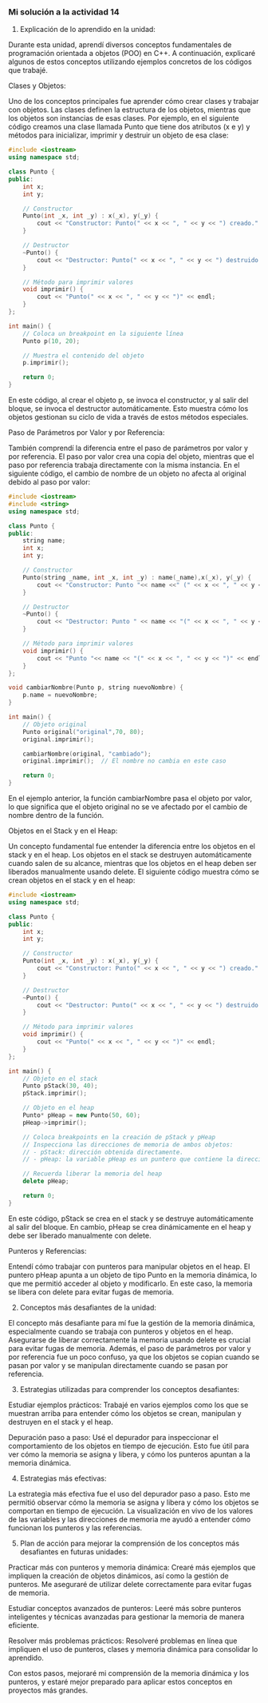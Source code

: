### Mi solución a la actividad 14

1. Explicación de lo aprendido en la unidad:

Durante esta unidad, aprendí diversos conceptos fundamentales de programación orientada a objetos (POO) en C++. A continuación, explicaré algunos de estos conceptos utilizando ejemplos concretos de los códigos que trabajé.

Clases y Objetos:

Uno de los conceptos principales fue aprender cómo crear clases y trabajar con objetos. Las clases definen la estructura de los objetos, mientras que los objetos son instancias de esas clases. Por ejemplo, en el siguiente código creamos una clase llamada Punto que tiene dos atributos (x e y) y métodos para inicializar, imprimir y destruir un objeto de esa clase:

``` c++
#include <iostream>
using namespace std;

class Punto {
public:
    int x;
    int y;

    // Constructor
    Punto(int _x, int _y) : x(_x), y(_y) {
        cout << "Constructor: Punto(" << x << ", " << y << ") creado." << endl;
    }

    // Destructor
    ~Punto() {
        cout << "Destructor: Punto(" << x << ", " << y << ") destruido." << endl;
    }

    // Método para imprimir valores
    void imprimir() {
        cout << "Punto(" << x << ", " << y << ")" << endl;
    }
};

int main() {
    // Coloca un breakpoint en la siguiente línea
    Punto p(10, 20);

    // Muestra el contenido del objeto
    p.imprimir();

    return 0;
}
```
En este código, al crear el objeto p, se invoca el constructor, y al salir del bloque, se invoca el destructor automáticamente. Esto muestra cómo los objetos gestionan su ciclo de vida a través de estos métodos especiales.

Paso de Parámetros por Valor y por Referencia:

También comprendí la diferencia entre el paso de parámetros por valor y por referencia. El paso por valor crea una copia del objeto, mientras que el paso por referencia trabaja directamente con la misma instancia. En el siguiente código, el cambio de nombre de un objeto no afecta al original debido al paso por valor:

``` c++
#include <iostream>
#include <string>
using namespace std;

class Punto {
public:
    string name;
    int x;
    int y;

    // Constructor
    Punto(string _name, int _x, int _y) : name(_name),x(_x), y(_y) {
        cout << "Constructor: Punto "<< name <<" (" << x << ", " << y << ") creado." << endl;
    }

    // Destructor
    ~Punto() {
        cout << "Destructor: Punto " << name << "(" << x << ", " << y << ") destruido." << endl;
    }

    // Método para imprimir valores
    void imprimir() {
        cout << "Punto "<< name << "(" << x << ", " << y << ")" << endl;
    }
};

void cambiarNombre(Punto p, string nuevoNombre) {
    p.name = nuevoNombre;
}

int main() {
    // Objeto original
    Punto original("original",70, 80);
    original.imprimir();

    cambiarNombre(original, "cambiado");
    original.imprimir();  // El nombre no cambia en este caso

    return 0;
}
```
En el ejemplo anterior, la función cambiarNombre pasa el objeto por valor, lo que significa que el objeto original no se ve afectado por el cambio de nombre dentro de la función.

Objetos en el Stack y en el Heap:

Un concepto fundamental fue entender la diferencia entre los objetos en el stack y en el heap. Los objetos en el stack se destruyen automáticamente cuando salen de su alcance, mientras que los objetos en el heap deben ser liberados manualmente usando delete. El siguiente código muestra cómo se crean objetos en el stack y en el heap:

``` c++
#include <iostream>
using namespace std;

class Punto {
public:
    int x;
    int y;

    // Constructor
    Punto(int _x, int _y) : x(_x), y(_y) {
        cout << "Constructor: Punto(" << x << ", " << y << ") creado." << endl;
    }

    // Destructor
    ~Punto() {
        cout << "Destructor: Punto(" << x << ", " << y << ") destruido." << endl;
    }

    // Método para imprimir valores
    void imprimir() {
        cout << "Punto(" << x << ", " << y << ")" << endl;
    }
};

int main() {
    // Objeto en el stack
    Punto pStack(30, 40);
    pStack.imprimir();

    // Objeto en el heap
    Punto* pHeap = new Punto(50, 60);
    pHeap->imprimir();

    // Coloca breakpoints en la creación de pStack y pHeap
    // Inspecciona las direcciones de memoria de ambos objetos:
    // - pStack: dirección obtenida directamente.
    // - pHeap: la variable pHeap es un puntero que contiene la dirección del objeto en el heap.

    // Recuerda liberar la memoria del heap
    delete pHeap;

    return 0;
}
```
En este código, pStack se crea en el stack y se destruye automáticamente al salir del bloque. En cambio, pHeap se crea dinámicamente en el heap y debe ser liberado manualmente con delete.

Punteros y Referencias:

Entendí cómo trabajar con punteros para manipular objetos en el heap. El puntero pHeap apunta a un objeto de tipo Punto en la memoria dinámica, lo que me permitió acceder al objeto y modificarlo. En este caso, la memoria se libera con delete para evitar fugas de memoria.

2. Conceptos más desafiantes de la unidad:

El concepto más desafiante para mí fue la gestión de la memoria dinámica, especialmente cuando se trabaja con punteros y objetos en el heap. Asegurarse de liberar correctamente la memoria usando delete es crucial para evitar fugas de memoria. Además, el paso de parámetros por valor y por referencia fue un poco confuso, ya que los objetos se copian cuando se pasan por valor y se manipulan directamente cuando se pasan por referencia.

3. Estrategias utilizadas para comprender los conceptos desafiantes:

Estudiar ejemplos prácticos: Trabajé en varios ejemplos como los que se muestran arriba para entender cómo los objetos se crean, manipulan y destruyen en el stack y el heap.

Depuración paso a paso: Usé el depurador para inspeccionar el comportamiento de los objetos en tiempo de ejecución. Esto fue útil para ver cómo la memoria se asigna y libera, y cómo los punteros apuntan a la memoria dinámica.

4. Estrategias más efectivas:

La estrategia más efectiva fue el uso del depurador paso a paso. Esto me permitió observar cómo la memoria se asigna y libera y cómo los objetos se comportan en tiempo de ejecución. La visualización en vivo de los valores de las variables y las direcciones de memoria me ayudó a entender cómo funcionan los punteros y las referencias.

5. Plan de acción para mejorar la comprensión de los conceptos más desafiantes en futuras unidades:

Practicar más con punteros y memoria dinámica: Crearé más ejemplos que impliquen la creación de objetos dinámicos, así como la gestión de punteros. Me aseguraré de utilizar delete correctamente para evitar fugas de memoria.

Estudiar conceptos avanzados de punteros: Leeré más sobre punteros inteligentes y técnicas avanzadas para gestionar la memoria de manera eficiente.

Resolver más problemas prácticos: Resolveré problemas en línea que impliquen el uso de punteros, clases y memoria dinámica para consolidar lo aprendido.

Con estos pasos, mejoraré mi comprensión de la memoria dinámica y los punteros, y estaré mejor preparado para aplicar estos conceptos en proyectos más grandes.
